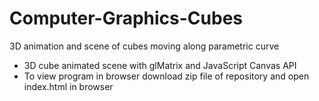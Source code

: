 # Computer-Graphics-Cubes
3D animation and scene of cubes moving along parametric curve

* 3D cube animated scene with glMatrix and JavaScript Canvas API
* To view program in browser download zip file of repository and open index.html in browser

